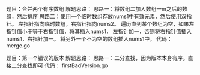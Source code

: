题目：合并两个有序数组
解题思路：
思路一：将数组二加入数组一m之后的数组，然后排序
思路二：使用一个临时数组存放nums1中有效元素，然后使用双指针。
左指针指向临时数组，右指针指向nums2。
遍历直到某个数组为空，如果左指针值小于等于右指针值，将其插入nums1，
左指针加一，否则将右指针值插入nums1，右指针加一。
将另外一个不为空的数组插入nums1中。
代码：
merge.go

题目：第一个错误的版本
解题思路：
思路一：二分查找，因为版本本身有序。直接二分查找即可
代码：
firstBadVersion.go